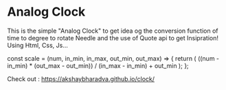 # Analog Clock
This is the simple "Analog Clock" to get idea og the conversion function of time to degree to rotate Needle and the use of Quote api to get Insipration! Using Html, Css, Js...

const scale = (num, in_min, in_max, out_min, out_max) => {
	return (
		((num - in_min) * (out_max - out_min)) / (in_max - in_min) + out_min
	);
};

Check out : https://akshaybharadva.github.io/clock/
